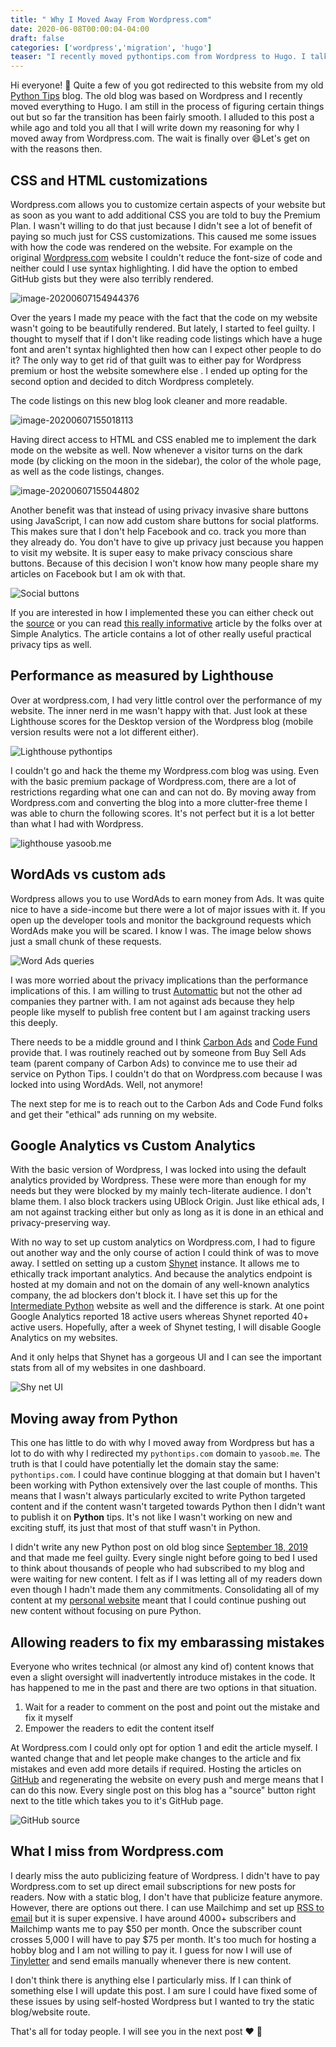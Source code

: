 ```yaml
---
title: " Why I Moved Away From Wordpress.com"
date: 2020-06-08T00:00:04-04:00
draft: false
categories: ['wordpress','migration', 'hugo']
teaser: "I recently moved pythontips.com from Wordpress to Hugo. I talk about the rationale for doing so and what benefits (if any) I have observed after this migration."
---
```


Hi everyone! :wave: Quite a few of you got redirected to this website from my old [Python Tips](https://pythontips.com/?theme_preview=true) blog. The old blog was based on Wordpress and I recently moved everything to Hugo. I am still in the process of figuring certain things out but so far the transition has been fairly smooth. I alluded to this post a while ago and told you all that I will write down my reasoning for why I moved away from Wordpress.com. The wait is finally over :smile:Let's get on with the reasons then. ​

## CSS and HTML customizations

Wordpress.com allows you to customize certain aspects of your website but as soon as you want to add additional CSS you are told to buy the Premium Plan. I wasn't willing to do that just because I didn't see a lot of benefit of paying so much just for CSS customizations. This caused me some issues with how the code was rendered on the website. For example on the original [Wordpress.com](https://freepythontips.wordpress.com/2019/09/18/filtering-closing-pull-requests-on-github-using-the-api/?theme_preview=true) website I couldn't reduce the font-size of code and neither could I use syntax highlighting. I did have the option to embed GitHub gists but they were also terribly rendered.

![image-20200607154944376](/images/why-exit-wordpress/wordpress-code-listing.png)

Over the years I made my peace with the fact that the code on my website wasn't going to be beautifully rendered. But lately, I started to feel guilty. I thought to myself that if I don't like reading code listings which have a huge font and aren't syntax highlighted then how can I expect other people to do it? The only way to get rid of that guilt was to either pay for Wordpress premium or host the website somewhere else . I ended up opting for the second option and decided to ditch Wordpress completely.

The code listings on this new blog look cleaner and more readable. 

![image-20200607155018113](/images/why-exit-wordpress/blog-code-listing.png)

Having direct access to HTML and CSS enabled me to implement the dark mode on the website as well. Now whenever a visitor turns on the dark mode (by clicking on the moon in the sidebar), the color of the whole page, as well as the code listings, changes.

![image-20200607155044802](/images/why-exit-wordpress/blog-dark-code.png)

Another benefit was that instead of using privacy invasive share buttons using JavaScript, I can now add custom share buttons for social platforms. This makes sure that I don't help Facebook and co. track you more than they already do. You don't have to give up privacy just because you happen to visit my website. It is super easy to make privacy conscious share buttons. Because of this decision I won't know how many people share my articles on Facebook but I am ok with that. 

![Social buttons](/images/why-exit-wordpress/social-share.png)

If you are interested in how I implemented these you can either check out the [source](https://github.com/yasoob/personal_blog/blob/master/themes/hugo-zen/layouts/partials/share-buttons.html) or you can read [this really informative](https://blog.simpleanalytics.com/practical-privacy-tips-for-your-business) article by the folks over at Simple Analytics. The article contains a lot of other really useful practical privacy tips as well.

## Performance as measured by Lighthouse 

Over at wordpress.com, I had very little control over the performance of my website. The inner nerd in me wasn't happy with that. Just look at these Lighthouse scores for the Desktop version of the Wordpress blog (mobile version results were not a lot different either).

![Lighthouse pythontips](/images/why-exit-wordpress/lighthouse-pythontips.png)

I couldn't go and hack the theme my Wordpress.com blog was using. Even with the basic premium package of Wordpress.com, there are a lot of restrictions regarding what one can and can not do. By moving away from Wordpress.com and converting the blog into a more clutter-free theme I was able to churn the following scores. It's not perfect but it is a lot better than what I had with Wordpress. 

![lighthouse yasoob.me](/images/why-exit-wordpress/lighthouse-yasoob.me.png)

## WordAds vs custom ads

Wordpress allows you to use WordAds to earn money from Ads. It was quite nice to have a side-income but there were a lot of major issues with it. If you open up the developer tools and monitor the background requests which WordAds make you will be scared. I know I was. The image below shows just a small chunk of these requests. 

![Word Ads queries](/images/why-exit-wordpress/image-20200607154745632.png)

I was more worried about the privacy implications than the performance implications of this. I am willing to trust [Automattic](https://automattic.com/) but not the other ad companies they partner with. I am not against ads because they help people like myself to publish free content but I am against tracking users this deeply. 

There needs to be a middle ground and I think [Carbon Ads](https://www.carbonads.net/) and [Code Fund](https://codefund.io/) provide that. I was routinely reached out by someone from Buy Sell Ads team (parent company of Carbon Ads) to convince me to use their ad service on Python Tips. I couldn't do that on Wordpress.com because I was locked into using WordAds. Well, not anymore! 

The next step for me is to reach out to the Carbon Ads and Code Fund folks and get their "ethical" ads running on my website.

## Google Analytics vs Custom Analytics

With the basic version of Wordpress, I was locked into using the default analytics provided by Wordpress. These were more than enough for my needs but they were blocked by my mainly tech-literate audience. I don't blame them. I also block trackers using UBlock Origin. Just like ethical ads, I am not against tracking either but only as long as it is done in an ethical and privacy-preserving way.

With no way to set up custom analytics on Wordpress.com, I had to figure out another way and the only course of action I could think of was to move away. I settled on setting up a custom [Shynet](https://github.com/milesmcc/shynet/) instance. It allows me to ethically track important analytics. And because the analytics endpoint is hosted at my domain and not on the domain of any well-known analytics company, the ad blockers don't block it. I have set this up for the [Intermediate Python](http://book.pythontips.com/) website as well and the difference is stark. At one point Google Analytics reported 18 active users whereas Shynet reported 40+ active users. Hopefully, after a week of Shynet testing, I will disable Google Analytics on my websites.

And it only helps that Shynet has a gorgeous UI and I can see the important stats from all of my websites in one dashboard.

![Shy net UI](/images/why-exit-wordpress/shynet.png)

## Moving away from Python

This one has little to do with why I moved away from Wordpress but has a lot to do with why I redirected my `pythontips.com` domain to `yasoob.me`. The truth is that I could have potentially let the domain stay the same: `pythontips.com`. I could have continue blogging at that domain but I haven't been working with Python extensively over the last couple of months. This means that I wasn't always particularly excited to write Python targeted content and if the content wasn't targeted towards Python then I didn't want to publish it on **Python** tips. It's not like I wasn't working on new and exciting stuff, its just that most of that stuff wasn't in Python. 

I didn't write any new Python post on old blog since [September 18, 2019](https://yasoob.me/2019/09/18/filtering-closing-pull-requests-on-github-using-the-api/) and that made me feel guilty. Every single night before going to bed I used to think about thousands of people who had subscribed to my blog and were waiting for new content. I felt as if I was letting all of my readers down even though I hadn't made them any commitments. Consolidating all of my content at my [personal website](https://yasoob.me) meant that I could continue pushing out new content without focusing on pure Python.

## Allowing readers to fix my embarassing mistakes

Everyone who writes technical (or almost any kind of) content knows that even a slight oversight will inadvertently introduce mistakes in the code. It has happened to me in the past and there are two options in that situation.

1. Wait for a reader to comment on the post and point out the mistake and fix it myself
2. Empower the readers to edit the content itself 

At Wordpress.com I could only opt for option 1 and edit the article myself. I wanted change that and let people make changes to the article and fix mistakes and even add more details if required. Hosting the articles on [GitHub](https://github.com/yasoob/personal_blog) and regenerating the website on every push and merge means that I can do this now. Every single post on this blog has a "source" button right next to the title which takes you to it's GitHub page.

![GitHub source](/images/why-exit-wordpress/github-source-btn.png)

## What I miss from Wordpress.com

I dearly miss the auto publicizing feature of Wordpress. I didn't have to pay Wordpress.com to set up direct email subscriptions for new posts for readers. Now with a static blog, I don't have that publicize feature anymore. However, there are options out there. I can use Mailchimp and set up [RSS to email](https://mailchimp.com/features/rss-to-email/) but it is super expensive. I have around 4000+ subscribers and Mailchimp wants me to pay $50 per month. Once the subscriber count crosses 5,000 I will have to pay $75 per month. It's too much for hosting a hobby blog and I am not willing to pay it. I guess for now I will use of [Tinyletter](https://tinyletter.com/) and send emails manually whenever there is new content. 

I don't think there is anything else I particularly miss. If I can think of something else I will update this post. I am sure I could have fixed some of these issues by using self-hosted Wordpress but I wanted to try the static blog/website route. 

That's all for today people. I will see you in the next post :heart: :wave: